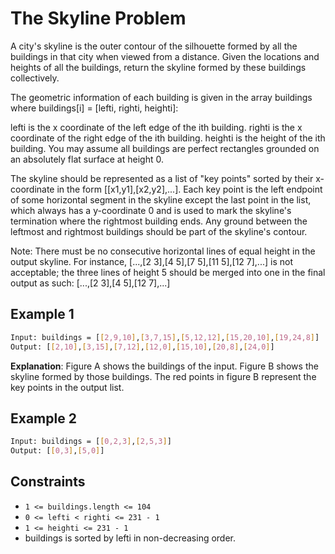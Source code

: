 # The Skyline Problem

A city's skyline is the outer contour of the silhouette formed by all the buildings in that city when viewed from a distance. Given the locations and heights of all the buildings, return the skyline formed by these buildings collectively.

The geometric information of each building is given in the array buildings where buildings[i] = [lefti, righti, heighti]:

lefti is the x coordinate of the left edge of the ith building.
righti is the x coordinate of the right edge of the ith building.
heighti is the height of the ith building.
You may assume all buildings are perfect rectangles grounded on an absolutely flat surface at height 0.

The skyline should be represented as a list of "key points" sorted by their x-coordinate in the form [[x1,y1],[x2,y2],...]. Each key point is the left endpoint of some horizontal segment in the skyline except the last point in the list, which always has a y-coordinate 0 and is used to mark the skyline's termination where the rightmost building ends. Any ground between the leftmost and rightmost buildings should be part of the skyline's contour.

Note: There must be no consecutive horizontal lines of equal height in the output skyline. For instance, [...,[2 3],[4 5],[7 5],[11 5],[12 7],...] is not acceptable; the three lines of height 5 should be merged into one in the final output as such: [...,[2 3],[4 5],[12 7],...]

## Example 1

```bash
Input: buildings = [[2,9,10],[3,7,15],[5,12,12],[15,20,10],[19,24,8]]
Output: [[2,10],[3,15],[7,12],[12,0],[15,10],[20,8],[24,0]]
```

**Explanation**:
Figure A shows the buildings of the input.
Figure B shows the skyline formed by those buildings. The red points in figure B represent the key points in the output list.

## Example 2

```bash
Input: buildings = [[0,2,3],[2,5,3]]
Output: [[0,3],[5,0]]
```

## Constraints

- `1 <= buildings.length <= 104`
- `0 <= lefti < righti <= 231 - 1`
- `1 <= heighti <= 231 - 1`
- buildings is sorted by lefti in non-decreasing order.
